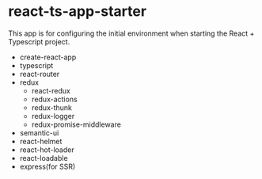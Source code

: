 # react-ts-app-starter
This app is for configuring the initial environment when starting the React + Typescript project.
+ create-react-app
+ typescript
+ react-router
+ redux
  - react-redux
  - redux-actions
  - redux-thunk
  - redux-logger
  - redux-promise-middleware
+ semantic-ui
+ react-helmet
+ react-hot-loader
+ react-loadable
+ express(for SSR)
